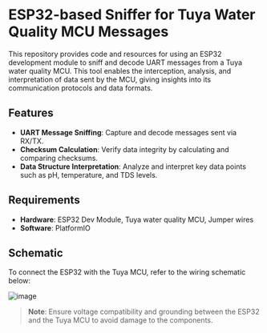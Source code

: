 # ESP32-based Sniffer for Tuya Water Quality MCU Messages

This repository provides code and resources for using an ESP32 development module to sniff and decode UART messages from a Tuya water quality MCU. 
This tool enables the interception, analysis, and interpretation of data sent by the MCU, giving insights into its communication protocols and data formats.

## Features
- **UART Message Sniffing**: Capture and decode messages sent via RX/TX.
- **Checksum Calculation**: Verify data integrity by calculating and comparing checksums.
- **Data Structure Interpretation**: Analyze and interpret key data points such as pH, temperature, and TDS levels.

## Requirements
- **Hardware**: ESP32 Dev Module, Tuya water quality MCU, Jumper wires
- **Software**: PlatformIO

## Schematic
To connect the ESP32 with the Tuya MCU, refer to the wiring schematic below:

![image](https://github.com/user-attachments/assets/cb184789-240d-4fef-a5ac-7fbf8a5cb7a7)

> **Note**: Ensure voltage compatibility and grounding between the ESP32 and the Tuya MCU to avoid damage to the components.
